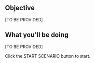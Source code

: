 ## Objective

[TO BE PROVIDED]

## What you'll be doing 

[TO BE PROVIDED]

Click the START SCENARIO button to start.